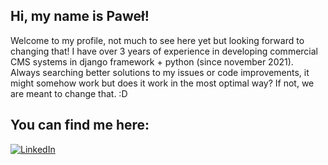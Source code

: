 ## Hi, my name is Paweł!

Welcome to my profile, not much to see here yet but looking forward to changing that!
I have over 3 years of experience in developing commercial CMS systems in django framework + python (since november 2021).
Always searching better solutions to my issues or code improvements, it might somehow work but does it work in the most optimal way? If not, we are meant to change that. :D

## You can find me here: 
[![LinkedIn](https://img.shields.io/badge/LinkedIn-0A66C2?style=for-the-badge&logo=linkedin&logoColor=white)](https://linkedin.com/in/paweł-piotrowski-a2b2b522b)  
